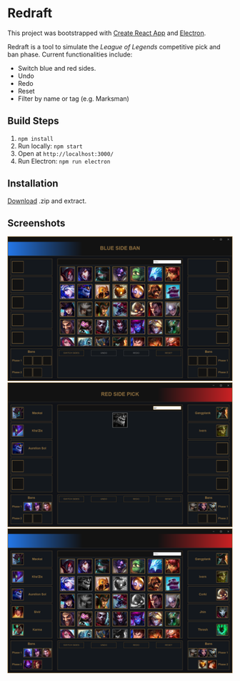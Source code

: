 # Redraft
This project was bootstrapped with [Create React App](https://github.com/facebookincubator/create-react-app) and [Electron](http://electron.atom.io/).

Redraft is a tool to simulate the *League of Legends* competitive pick and ban phase.
Current functionalities include:

- Switch blue and red sides.
- Undo
- Redo
- Reset
- Filter by name or tag (e.g. Marksman)

## Build Steps
1. `npm install`
2. Run locally: `npm start`
3. Open at `http://localhost:3000/`
4. Run Electron: `npm run electron`

## Installation

[Download](https://github.com/Ekcao/redraft-web/releases) .zip and extract.

## Screenshots

![](/screenshots/screenshot-01.png) 
![](/screenshots/screenshot-02.png)
![](/screenshots/screenshot-03.png)
